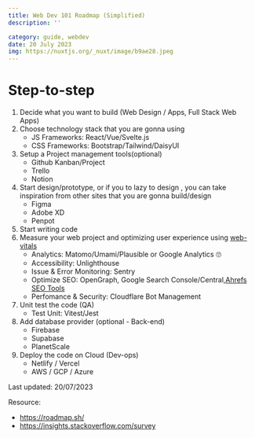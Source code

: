 ```yaml
---
title: Web Dev 101 Roadmap (Simplified)
description: ''

category: guide, webdev
date: 20 July 2023
img: https://nuxtjs.org/_nuxt/image/b9ae28.jpeg
---
```


# Step-to-step 

1. Decide what you want to build (Web Design / Apps, Full Stack Web Apps)
2. Choose technology stack that you are gonna using 
    - JS Frameworks: React/Vue/Svelte.js
    - CSS Frameworks: Bootstrap/Tailwind/DaisyUI
3. Setup a Project management tools(optional)
    - Github Kanban/Project
    - Trello
    - Notion
4. Start design/prototype, or if you to lazy to design , you can take inspiration from other sites that you are gonna build/design
    - Figma
    - Adobe XD
    - Penpot
5. Start writing code
6. Measure your web project and optimizing user experience using [web-vitals](https://web.dev/vitals/)
    - Analytics: Matomo/Umami/Plausible or Google Analytics 🙄
    - Accessibility: Unlighthouse
    - Issue & Error Monitoring: Sentry
    - Optimize SEO: OpenGraph, Google Search Console/Central,[Ahrefs SEO Tools](https://ahrefs.com/free-seo-tools)
    - Perfomance & Security: Cloudflare Bot Management
7. Unit test the code (QA)
    - Test Unit: Vitest/Jest 
8. Add database provider (optional - Back-end)
    - Firebase
    - Supabase
    - PlanetScale
9. Deploy the code on Cloud (Dev-ops)
    - Netlify / Vercel
    - AWS / GCP / Azure

Last updated: 20/07/2023

Resource:
- https://roadmap.sh/
- https://insights.stackoverflow.com/survey